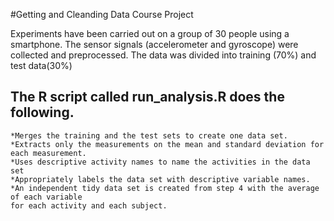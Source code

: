 #Getting and Cleanding Data Course Project

Experiments have been carried out on a group of 30 people using a smartphone. The sensor signals (accelerometer
and gyroscope) were collected and preprocessed. The data was divided into training (70%) and test data(30%)

## The R script called run_analysis.R does the following. 

    *Merges the training and the test sets to create one data set.  
    *Extracts only the measurements on the mean and standard deviation for each measurement.   
    *Uses descriptive activity names to name the activities in the data set  
    *Appropriately labels the data set with descriptive variable names.   
    *An independent tidy data set is created from step 4 with the average of each variable   
    for each activity and each subject.  

